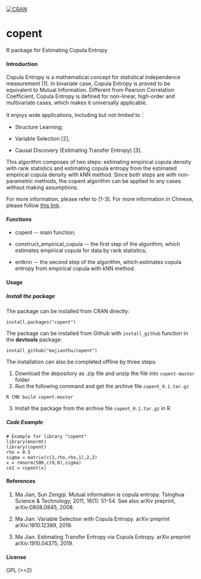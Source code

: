 [![CRAN](https://www.r-pkg.org/badges/version/copent)](https://cran.r-project.org/package=copent)
# copent
R package for Estimating Copula Entropy 

#### Introduction
Copula Entropy is a mathematical concept for statistical independence measurement [1]. In bivariate case, Copula Entropy is proved to be equivalent to Mutual Information. Different from Pearson Correlation Coefficient, Copula Entropy is defined for non-linear, high-order and multivariate cases, which makes it universally applicable.

It enjoys wide applications, including but not limited to：

* Structure Learning;

* Variable Selection [2];

* Causal Discovery (Estimating Transfer Entropy) [3].

This algorithm composes of two steps: estimating empirical copula density with rank statistics and estimating copula entropy from the estimated empirical copula density with kNN method. Since both steps are with non-parametric methods, the copent algorithm can be applied to any cases without making assumptions.

For more information, please refer to [1-3]. For more information in Chinese, please follow [this link](http://blog.sciencenet.cn/blog-3018268-978326.html).

#### Functions
* copent -- main function;

* construct_empirical_copula -- the first step of the algorithm, which estimates empirical copula for data by rank statistics;

* entknn -- the second step of the algorithm, which estimates copula entropy from empirical copula with kNN method.

#### Usage 
##### Install the package
The package can be installed from CRAN directly:
```
install.packages("copent")
```
The package can be installed from Github with `install_github` function in the **devtools** package:
```
install_github("majianthu/copent")
```
The installation can also be completed offline by three steps:
1. Download the depository as .zip file and unzip the file into `copent-master` folder
2. Run the following command and get the archive file `copent_0.1.tar.gz` 
```
R CMD build copent-master
```
3. Install the package from the archive file `copent_0.1.tar.gz` in R
##### Code Example
```
# Example for library "copent"
library(mnormt)
library(copent)
rho = 0.5
sigma = matrix(c(1,rho,rho,1),2,2)
x = rmnorm(500,c(0,0),sigma)
ce1 = copent(x)
```
#### References
1. Ma Jian, Sun Zengqi. Mutual information is copula entropy. Tsinghua Science & Technology, 2011, 16(1): 51-54. See also arXiv preprint, arXiv:0808.0845, 2008.

2. Ma Jian. Variable Selection with Copula Entropy. arXiv preprint arXiv:1910.12389, 2019.

3. Ma Jian. Estimating Transfer Entropy via Copula Entropy. arXiv preprint arXiv:1910.04375, 2019.
#### License
GPL (>=2)
